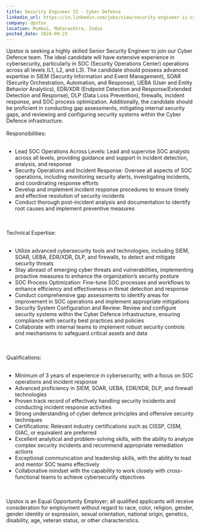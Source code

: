 ```yaml
---
title: Security Engineer II - Cyber Defence
linkedin_url: https://in.linkedin.com/jobs/view/security-engineer-ii-cyber-defence-at-upstox-4031329011?position=26&pageNum=0&refId=dElrHFGNNPEPJRPLEL7ZfA%3D%3D&trackingId=K0u0E620DZ0rqmOgDILgig%3D%3D
company: Upstox
location: Mumbai, Maharashtra, India
posted_date: 2024-09-23
---
```


<div class="description__text description__text--rich">
<section class="show-more-less-html" data-max-lines="5">
<div class="show-more-less-html__markup show-more-less-html__markup--clamp-after-5 relative overflow-hidden">
          Upstox is seeking a highly skilled Senior Security Engineer to join our Cyber Defence team. The ideal candidate will have extensive experience in cybersecurity, particularly in SOC (Security Operations Center) operations across all levels (L1, L2, and L3). The candidate should possess advanced expertise in SIEM (Security Information and Event Management), SOAR (Security Orchestration, Automation, and Response), UEBA (User and Entity Behavior Analytics), EDR/XDR (Endpoint Detection and Response/Extended Detection and Response), DLP (Data Loss Prevention), firewalls, incident response, and SOC process optimization. Additionally, the candidate should be proficient in conducting gap assessments, mitigating internal security gaps, and reviewing and configuring security systems within the Cyber Defence infrastructure.<br/><br/>Responsibilities:<br/><br/><ul><li> Lead SOC Operations Across Levels: Lead and supervise SOC analysts across all levels, providing guidance and support in incident detection, analysis, and response</li><li> Security Operations and Incident Response: Oversee all aspects of SOC operations, including monitoring security alerts, investigating incidents, and coordinating response efforts</li><li> Develop and implement incident response procedures to ensure timely and effective resolution of security incidents</li><li> Conduct thorough post-incident analysis and documentation to identify root causes and implement preventive measures<br/><br/><br/></li></ul>Technical Expertise:<br/><br/><ul><li> Utilize advanced cybersecurity tools and technologies, including SIEM, SOAR, UEBA, EDR/XDR, DLP, and firewalls, to detect and mitigate security threats</li><li> Stay abreast of emerging cyber threats and vulnerabilities, implementing proactive measures to enhance the organization’s security posture</li><li> SOC Process Optimization: Fine-tune SOC processes and workflows to enhance efficiency and effectiveness in threat detection and response</li><li> Conduct comprehensive gap assessments to identify areas for improvement in SOC operations and implement appropriate mitigations</li><li> Security System Configuration and Review: Review and configure security systems within the Cyber Defence infrastructure, ensuring compliance with security best practices and policies</li><li> Collaborate with internal teams to implement robust security controls and mechanisms to safeguard critical assets and data<br/><br/><br/></li></ul>Qualifications:<br/><br/><ul><li> Minimum of 3 years of experience in cybersecurity, with a focus on SOC operations and incident response</li><li> Advanced proficiency in SIEM, SOAR, UEBA, EDR/XDR, DLP, and firewall technologies</li><li> Proven track record of effectively handling security incidents and conducting incident response activities</li><li> Strong understanding of cyber defence principles and offensive security techniques</li><li> Certifications: Relevant industry certifications such as CISSP, CISM, GIAC, or equivalent are preferred</li><li> Excellent analytical and problem-solving skills, with the ability to analyze complex security incidents and recommend appropriate remediation actions</li><li> Exceptional communication and leadership skills, with the ability to lead and mentor SOC teams effectively</li><li> Collaborative mindset with the capability to work closely with cross-functional teams to achieve cybersecurity objectives<br/><br/><br/></li></ul>Upstox is an Equal Opportunity Employer; all qualified applicants will receive consideration for employment without regard to race, color, religion, gender, gender identity or expression, sexual orientation, national origin, genetics, disability, age, veteran status, or other characteristics.
        </div>


<!-- --> </section>
</div>